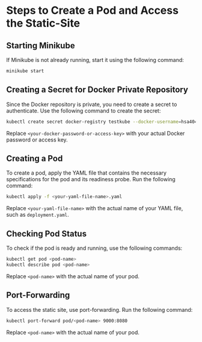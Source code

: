 # Steps to Create a Pod and Access the Static-Site

## Starting Minikube

If Minikube is not already running, start it using the following command: 
```bash
minikube start
```

## Creating a Secret for Docker Private Repository

Since the Docker repository is private, you need to create a secret to authenticate. Use the following command to create the secret:

```bash
kubectl create secret docker-registry testkube --docker-username=hsa404 --docker-password=<accesskey> --docker-email=agrawal.harsh@northeastern.edu --docker-server=https://index.docker.io/v1/
```

Replace `<your-docker-password-or-access-key>` with your actual Docker password or access key.

## Creating a Pod

To create a pod, apply the YAML file that contains the necessary specifications for the pod and its readiness probe. Run the following command:

```bash
kubectl apply -f <your-yaml-file-name>.yaml
```

Replace `<your-yaml-file-name>` with the actual name of your YAML file, such as `deployment.yaml`.

## Checking Pod Status

To check if the pod is ready and running, use the following commands:

```bash
kubectl get pod <pod-name>
kubectl describe pod <pod-name>
```

Replace `<pod-name>` with the actual name of your pod.

## Port-Forwarding

To access the static site, use port-forwarding. Run the following command:

```bash
kubectl port-forward pod/<pod-name> 9000:8080
```

Replace `<pod-name>` with the actual name of your pod.

